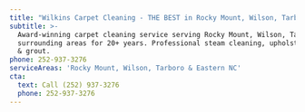 ```yaml
---
title: "Wilkins Carpet Cleaning - THE BEST in Rocky Mount, Wilson, Tarboro \U0001F389\U0001F64C\U0001F3FC"
subtitle: >-
  Award-winning carpet cleaning service serving Rocky Mount, Wilson, Tarboro &
  surrounding areas for 20+ years. Professional steam cleaning, upholstery, tile
  & grout.
phone: 252-937-3276
serviceAreas: 'Rocky Mount, Wilson, Tarboro & Eastern NC'
cta:
  text: Call (252) 937-3276
  phone: 252-937-3276
---
```


